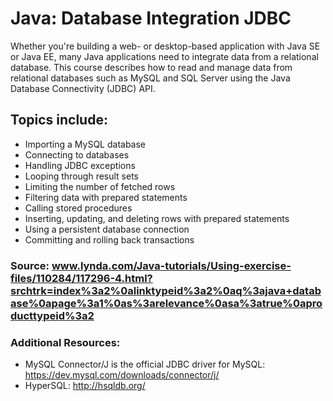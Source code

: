 # Java: Database Integration JDBC

Whether you're building a web- or desktop-based application with Java SE or Java EE, many Java applications need to integrate data from a relational database. This course describes how to read and manage data from relational databases such as MySQL and SQL Server using the Java Database Connectivity (JDBC) API.

## Topics include:
- Importing a MySQL database
- Connecting to databases
- Handling JDBC exceptions
- Looping through result sets
- Limiting the number of fetched rows
- Filtering data with prepared statements
- Calling stored procedures
- Inserting, updating, and deleting rows with prepared statements
- Using a persistent database connection
- Committing and rolling back transactions

### Source: www.lynda.com/Java-tutorials/Using-exercise-files/110284/117296-4.html?srchtrk=index%3a2%0alinktypeid%3a2%0aq%3ajava+database%0apage%3a1%0as%3arelevance%0asa%3atrue%0aproducttypeid%3a2

### Additional Resources:
- MySQL Connector/J is the official JDBC driver for MySQL: https://dev.mysql.com/downloads/connector/j/
- HyperSQL: http://hsqldb.org/
